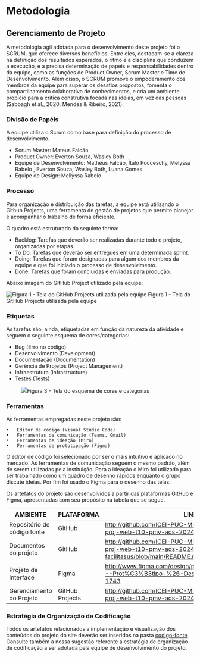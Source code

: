 
# Metodologia


## Gerenciamento de Projeto
A metodologia ágil adotada para o desenvolvimento deste projeto foi o SCRUM, que oferece diversos benefícios. Entre eles, destacam-se a clareza na definição dos resultados esperados, o ritmo e a disciplina que conduzem a execução, e a precisa determinação de papéis e responsabilidades dentro da equipe, como as funções de Product Owner, Scrum Master e Time de Desenvolvimento. Além disso, o SCRUM promove o empoderamento dos membros da equipe para superar os desafios propostos, fomenta o compartilhamento colaborativo de conhecimentos, e cria um ambiente propício para a crítica construtiva focada nas ideias, em vez das pessoas (Sabbagh et al., 2020; Mendes & Ribeiro, 2021).

### Divisão de Papéis

A equipe utiliza o Scrum como base para definição do processo de desenvolvimento.

- Scrum Master: Mateus Falcão 
- Product Owner: Everton Souza, Wasley Both
- Equipe de Desenvolvimento: Matheus Falcão, Ìtalo Pocceschy, Melyssa Rabelo , Everton Souza, Wasley Both, Luana Gomes
- Equipe de Design: Mellyssa Rabelo


### Processo

Para organização e distribuição das tarefas, a equipe está utilizando o Github Projects, uma ferramenta de gestão de projetos que permite planejar e acompanhar o trabalho de forma eficiente. 

O quadro está estruturado da seguinte forma:

- Backlog: Tarefas que deverão ser realizadas durante todo o projeto, organizadas por etapas.
- To Do: Tarefas que deverão ser entregues em uma determinada sprint. 
- Doing: Tarefas que foram designadas para algum dos membros da equipe e que foi iniciado o processo de desenvolvimento. 
- Done: Tarefas que foram concluídas e enviadas para produção.

Abaixo imagem do GitHub Project utilizado pela equipe:

![Figura 1 - Tela do GitHub Projects utilizada pela equipe](https://github.com/user-attachments/assets/757b1520-f466-4035-bb45-5b5a9ae41df5)
Figura 1 - Tela do GitHub Projects utilizada pela equipe


### Etiquetas
<p>As tarefas são, ainda, etiquetadas em função da natureza da atividade e seguem o seguinte esquema de cores/categorias:</p>

<ul>
  <li>Bug (Erro no código)</li>
  <li>Desenvolvimento (Development)</li>
  <li>Documentação (Documentation)</li>
  <li>Gerência de Projetos (Project Management)</li>
  <li>Infraestrutura (Infrastructure)</li>
  <li>Testes (Tests)</li>
</ul>

<figure> 
  <img src="https://user-images.githubusercontent.com/100447878/164068979-9eed46e1-9b44-461e-ab88-c2388e6767a1.png"
    <figcaption>Figura 3 - Tela do esquema de cores e categorias</figcaption>
</figure> 

  
### Ferramentas

As ferramentas empregadas neste projeto são:

	•	Editor de código (Visual Studio Code)
	•	Ferramentas de comunicação (Teams, Gmail)
	•	Ferramentas de ideação (Miro)
	•	Ferramentas de prototipação (Figma)

O editor de código foi selecionado por ser o mais intuitivo e aplicado no mercado. As ferramentas de comunicação seguem o mesmo padrão, além de serem utilizadas pela instituição. Para a ideação o Miro foi utilizado para ser trabalhado como um quadro de desenho rápidos enquanto o grupo discute ideias. Por fim foi usado o Figma para o desenho das telas.

<p>Os artefatos do projeto são desenvolvidos a partir das plataformas GitHub e Figma, apresentadas com seu propósito na tabela que se segue.<p/>


| AMBIENTE                            | PLATAFORMA                         | LINK DE ACESSO                                      |
|-------------------------------------|------------------------------------|-----------------------------------------------------|
| Repositório de código fonte         | GitHub                             | http://github.com/ICEI-PUC-Minas-PMV-ADS/pmv-ads-2024-2-e1-proj-web-t10-pmv-ads-2024-2-e1-proj-facilitasus    |
| Documentos do projeto               | GitHub                             | http://github.com/ICEI-PUC-Minas-PMV-ADS/pmv-ads-2024-2-e1-proj-web-t10-pmv-ads-2024-2-e1-proj-facilitasus/blob/main/README.md    |
| Projeto de Interface                | Figma                              | http://www.figma.com/design/p4zwgoAQEWP3eIaT61xwvP/FacilitaSUS---Prot%C3%B3tipo-%26-Design-System-(Copy)?node-id=702-1743    |
| Gerenciamento do Projeto            | GitHub Projects                    | http://github.com/ICEI-PUC-Minas-PMV-ADS/pmv-ads-2024-2-e1-proj-web-t10-pmv-ads-2024-2-e1-proj-facilitasus/projects    |



### Estratégia de Organização de Codificação 

Todos os artefatos relacionados a implementação e visualização dos conteúdos do projeto do site deverão ser inseridos na pasta [codigo-fonte](http://https://github.com/ICEI-PUC-Minas-PMV-ADS/WebApplicationProject-Template-v2/tree/main/codigo-fonte). Consulte também a nossa sugestão referente a estratégia de organização de codificação a ser adotada pela equipe de desenvolvimento do projeto.
